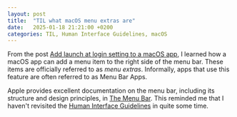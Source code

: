 ```yaml
---
layout: post
title:  "TIL what macOS menu extras are"
date:   2025-01-18 21:21:00 +0200
categories: TIL, Human Interface Guidelines, macOS
---
```

From the post [Add launch at login setting to a macOS app](https://nilcoalescing.com/blog/LaunchAtLoginSetting/), I learned how a macOS app can add a menu item to the right side of the menu bar. These items are officially referred to as *menu extras*. Informally, apps that use this feature are often referred to as Menu Bar Apps.

Apple provides excellent documentation on the menu bar, including its structure and design principles, in [The Menu Bar](https://developer.apple.com/design/human-interface-guidelines/the-menu-bar). This reminded me that I haven't revisited the [Human Interface Guidelines](https://developer.apple.com/design/human-interface-guidelines/getting-started) in quite some time.
